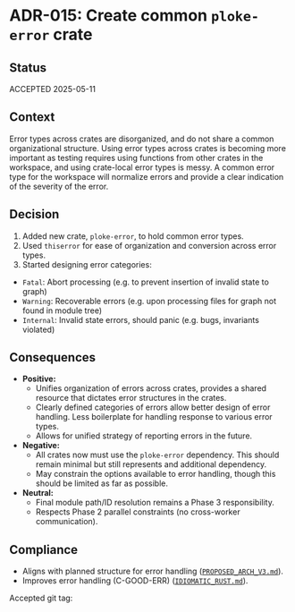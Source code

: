 # ADR-015: Create common `ploke-error` crate

## Status
ACCEPTED 2025-05-11

## Context
Error types across crates are disorganized, and do not share a common organizational structure. Using error types across crates is becoming more important as testing requires using functions from other crates in the workspace, and using crate-local error types is messy. A common error type for the workspace will normalize errors and provide a clear indication of the severity of the error.

## Decision
1.  Added new crate, `ploke-error`, to hold common error types.
2.  Used `thiserror` for ease of organization and conversion across error types.
3.  Started designing error categories:
  - `Fatal`: Abort processing (e.g. to prevent insertion of invalid state to graph)
  - `Warning`: Recoverable errors (e.g. upon processing files for graph not found in module tree)
  - `Internal`: Invalid state errors, should panic (e.g. bugs, invariants violated)

## Consequences
- **Positive:**
    *   Unifies organization of errors across crates, provides a shared resource that dictates error structures in the crates.
    *   Clearly defined categories of errors allow better design of error handling. Less boilerplate for handling response to various error types.
    *   Allows for unified strategy of reporting errors in the future.
- **Negative:**
    *   All crates now must use the `ploke-error` dependency. This should remain minimal but still represents and additional dependency.
    *   May constrain the options available to error handling, though this should be limited as far as possible.
- **Neutral:**
    *   Final module path/ID resolution remains a Phase 3 responsibility.
    *   Respects Phase 2 parallel constraints (no cross-worker communication).

## Compliance
- Aligns with planned structure for error handling ([`PROPOSED_ARCH_V3.md`](PROPOSED_ARCH_V3.md)).
- Improves error handling (C-GOOD-ERR) ([`IDIOMATIC_RUST.md`](ai_workflow/AI_Always_Instructions/IDIOMATIC_RUST.md)).

Accepted git tag: 
